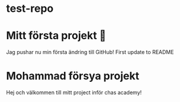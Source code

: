 # test-repo
# Mitt första projekt 🚀
Jag pushar nu min första ändring till GitHub!
First update to README
 # Mohammad försya projekt
 Hej och välkommen till mitt project inför chas academy!